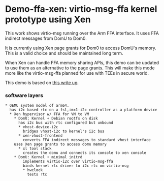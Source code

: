 # Demo-ffa-xen: virtio-msg-ffa kernel prototype using Xen

This work shows virtio-msg running over the Arm FFA interface.
It uses FFA indirect messages from DomU to Dom0.

It is currently using Xen page grants for Dom0 to access DomU's memory.  This
is a valid choice and should be maintained long term.

When Xen can handle FFA memory sharing APIs, this demo can be updated to use
them as an alternative to the page grants.
This will make this mode more like the virtio-msg-ffa planned for use with
TEEs in secure world.

This demo is based on [this write up](https://linaro.atlassian.net/wiki/spaces/HVAC/pages/29657792513/2024-11+kernel+prototype+with+FFA).

### software layers

```
* QEMU system model of arm64.
  has i2c based rtc on a fsl,imx1-i2c controller as a platform device
  * Xen hypervisor w/ FFA for VM to VM
    * Dom0: Kernel + Debian rootfs on disk
      has i2c bus with rtc configured but unbound
      * vhost-device-i2c
        bridges vhost-i2c to kernel's i2c bus
      * xen-vhost-frontend
        converts FFA indirect messages to standard vhost interface
	uses Xen page grants to access domu memory
      * xl tool stack
        creates the domu and connects its console to xen console
    * DomU: Kernel + minimal initrd
        implements virtio-i2c over virtio-msg-ffa
        binds kernel rtc driver to i2c rtc on virtio-msg
        * hwclock
          tests rtc
```
